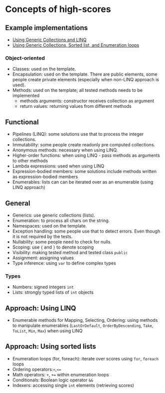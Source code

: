# Concepts of high-scores

## Example implementations
- [Using Generic Collections and LINQ](https://exercism.io/tracks/csharp/exercises/high-scores/solutions/aa676c4a13344a5a9c7b7b944b5f3ad6)
- [Using Generic Collections, Sorted list, and Enumeration loops](https://exercism.io/tracks/csharp/exercises/high-scores/solutions/9f55365ea2bb4bf7b70e038002b54a9e)

### Object-oriented
- Classes: used on the template. 
- Encapsulation: used on the template. There are public elements, some people create private elements (especially when non-LINQ approach is used).
- Methods: used on the template; all tested methods needs to be implemented
    - methods arguments: constructor receives collection as argument
    - return values: returning values from different methods

## Functional
- Pipelines (LINQ): some solutions use that to process the integer collections.
- Immutability: some people create readonly pre computed collections.
- Anonymous methods: necessary when using LINQ.
- Higher-order functions: when using LINQ - pass methods as arguments to other methods
- Lambda expressions: used when using LINQ
- Expression-bodied members: some solutions include methods written as expression-bodied members
- Enumerables: lists can can be iterated over as an enumerable (using LINQ approach)

## General
- Generics: use generic collections (lists).
- Enumeration: to process all chars on the string.
- Namespaces: used on the template.
- Exception handling: some people use that to detect errors. Even though it is not required by the tests.
- Nullability: some people need to check for nulls.
- Scoping: use `{` and `}` to denote scoping
- Visibility: making tested method and tested class `public`
- Assignment: assigning values
- Type inference: using `var` to define complex types

### Types
- Numbers: signed integers `int` 
- Lists: strongly typed lists of `int` objects 

## Approach: Using LINQ
- Enumerable methods for Mapping, Selecting, Ordering: using methods to manipulate enumerables (`LastOrDefault`, `OrderByDescending`, `Take`, `ToList`, `Min`, `Max`) when using LINQ

## Approach: Using sorted lists
- Enumeration loops (for, foreach): iterate over scores using `for`, `foreach` loops
- Ordering operators:`<`,`<=`
- Math operators: `+`, `+=` within enumeration loops
- Conditionals: Boolean logic operator `&&`
- Indexers: accessing single `int` elements (retrieving scores)

